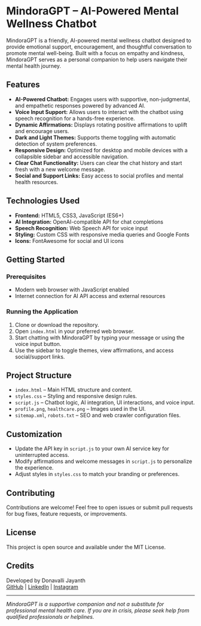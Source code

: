# MindoraGPT – AI-Powered Mental Wellness Chatbot

MindoraGPT is a friendly, AI-powered mental wellness chatbot designed to provide emotional support, encouragement, and thoughtful conversation to promote mental well-being. Built with a focus on empathy and kindness, MindoraGPT serves as a personal companion to help users navigate their mental health journey.

## Features

- **AI-Powered Chatbot:** Engages users with supportive, non-judgmental, and empathetic responses powered by advanced AI.
- **Voice Input Support:** Allows users to interact with the chatbot using speech recognition for a hands-free experience.
- **Dynamic Affirmations:** Displays rotating positive affirmations to uplift and encourage users.
- **Dark and Light Themes:** Supports theme toggling with automatic detection of system preferences.
- **Responsive Design:** Optimized for desktop and mobile devices with a collapsible sidebar and accessible navigation.
- **Clear Chat Functionality:** Users can clear the chat history and start fresh with a new welcome message.
- **Social and Support Links:** Easy access to social profiles and mental health resources.

## Technologies Used

- **Frontend:** HTML5, CSS3, JavaScript (ES6+)
- **AI Integration:** OpenAI-compatible API for chat completions
- **Speech Recognition:** Web Speech API for voice input
- **Styling:** Custom CSS with responsive media queries and Google Fonts
- **Icons:** FontAwesome for social and UI icons

## Getting Started

### Prerequisites

- Modern web browser with JavaScript enabled
- Internet connection for AI API access and external resources

### Running the Application

1. Clone or download the repository.
2. Open `index.html` in your preferred web browser.
3. Start chatting with MindoraGPT by typing your message or using the voice input button.
4. Use the sidebar to toggle themes, view affirmations, and access social/support links.

## Project Structure

- `index.html` – Main HTML structure and content.
- `styles.css` – Styling and responsive design rules.
- `script.js` – Chatbot logic, AI integration, UI interactions, and voice input.
- `profile.png`, `healthcare.png` – Images used in the UI.
- `sitemap.xml`, `robots.txt` – SEO and web crawler configuration files.

## Customization

- Update the API key in `script.js` to your own AI service key for uninterrupted access.
- Modify affirmations and welcome messages in `script.js` to personalize the experience.
- Adjust styles in `styles.css` to match your branding or preferences.

## Contributing

Contributions are welcome! Feel free to open issues or submit pull requests for bug fixes, feature requests, or improvements.

## License

This project is open source and available under the MIT License.

## Credits

Developed by Donavalli Jayanth  
[GitHub](https://github.com/jayanth0124) | [LinkedIn](https://www.linkedin.com/in/jayanth-donavalli) | [Instagram](https://www.instagram.com/jayanth.chowdary__/)

---

*MindoraGPT is a supportive companion and not a substitute for professional mental health care. If you are in crisis, please seek help from qualified professionals or helplines.*
